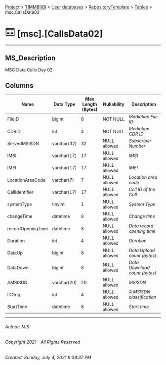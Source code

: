 #### 

[Project](../../../../index.md) > [TIMMBI\\BI](../../../index.md) > [User databases](../../index.md) > [RepositoryTemplate](../index.md) > [Tables](Tables.md) > msc.CallsData02

# ![Tables](../../../../Images/Table32.png) [msc].[CallsData02]

---

## <a name="#description"></a>MS_Description

MSC Data Calls Day 02

## <a name="#columns"></a>Columns

| Name | Data Type | Max Length (Bytes) | Nullability | Description |
|---|---|---|---|---|
| FileID | bigint | 8 | NOT NULL | _Mediation File ID_ |
| CDRID | int | 4 | NOT NULL | _Mediation CDR ID_ |
| ServedMSISDN | varchar(32) | 32 | NULL allowed | _Subscriber Number_ |
| IMSI | varchar(17) | 17 | NULL allowed | _IMSI_ |
| IMEI | varchar(17) | 17 | NULL allowed | _IMEI_ |
| LocationAreaCode | varchar(7) | 7 | NULL allowed | _Location area code_ |
| CellIdentifier | varchar(17) | 17 | NULL allowed | _Cell ID of the Call_ |
| systemType | tinyint | 1 | NULL allowed | _System Type_ |
| changeTime | datetime | 8 | NULL allowed | _Change time_ |
| recordOpeningTime | datetime | 8 | NULL allowed | _Data record opening time_ |
| Duration | int | 4 | NULL allowed | _Duration_ |
| DataUp | bigint | 8 | NULL allowed | _Data Upload count (bytes)_ |
| DataDown | bigint | 8 | NULL allowed | _Data Download count (bytes)_ |
| AMSISDN | varchar(20) | 20 | NULL allowed | _MSISDN_ |
| IDOrig | int | 4 | NULL allowed | _A MSISDN classification_ |
| StartTime | datetime | 8 | NULL allowed | _Start time_ |


---

###### Author:  MIS

###### Copyright 2021 - All Rights Reserved

###### Created: Sunday, July 4, 2021 9:38:37 PM

